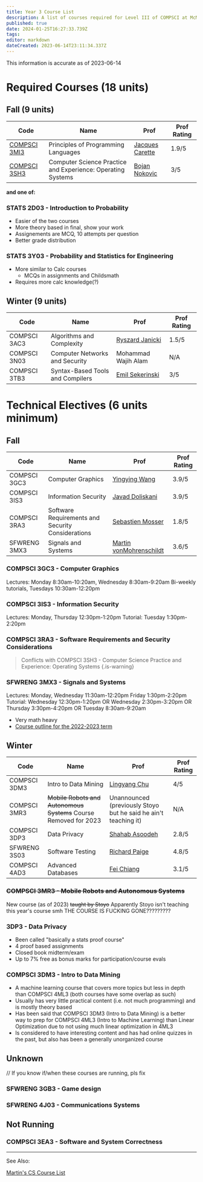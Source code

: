 ```yaml
---
title: Year 3 Course List
description: A list of courses required for Level III of COMPSCI at McMaster University.
published: true
date: 2024-01-25T16:27:33.739Z
tags: 
editor: markdown
dateCreated: 2023-06-14T23:11:34.337Z
---
```


This information is accurate as of 2023-06-14

# Required Courses (18 units)
## Fall (9 units)

| Code | Name | Prof | Prof Rating |
|------|-----|-----|----|
| [COMPSCI 3MI3](/courses/y3/3mi3) | Principles of Programming Languages| [Jacques Carette](/professors/jacques-carette) | 1.9/5 |
| [COMPSCI 3SH3](/courses/y3/3sh3) | Computer Science Practice and Experience: Operating Systems | [Bojan Nokovic](/professors/Bojan_Nokovic) | 3/5 |


**and one of:**
### STATS 2D03 - Introduction to Probability
- Easier of the two courses
- More theory based in final, show your work
- Assignements are MCQ, 10 attempts per question
- Better grade distribution

### STATS 3Y03 - Probability and Statistics for Engineering
- More similar to Calc courses
	- MCQs in assignments and Childsmath
- Requires more calc knowledge(?)

## Winter (9 units)


| Code | Name | Prof | Prof Rating |
|------|-----|-----|----|
| COMPSCI 3AC3 | Algorithms and Complexity | [Ryszard Janicki](/professors/ryszard-janicki) | 1.5/5 |
| COMPSCI 3N03 | Computer Networks and Security | Mohammad Wajih Alam | N/A |
| COMPSCI 3TB3 | Syntax-Based Tools and Compilers | [Emil Sekerinski](/professors/emil-sekerinski) | 3/5

# Technical Electives (6 units minimum)
## Fall
| Code | Name | Prof | Prof Rating |
|------|-----|-----|----|
| COMPSCI 3GC3 | Computer Graphics | [Yingying Wang](/professors/yingying-wang) | 3.9/5 |
| COMPSCI 3IS3 | Information Security | [Javad Doliskani](/professors/javad-doliskani) | 3.9/5 |
| COMPSCI 3RA3 | Software Requirements and Security Considerations | [Sebastien Mosser](/professors/sebastien-mosser) | 1.8/5 |
| SFWRENG 3MX3 | Signals and Systems | [Martin vonMohrenschildt](/professors/martin-vonmohrenschildt) | 3.6/5 |

### COMPSCI 3GC3 - Computer Graphics
Lectures: Monday 8:30am-10:20am, Wednesday 8:30am-9:20am
Bi-weekly tutorials, Tuesdays 10:30am-12:20pm

### COMPSCI 3IS3 - Information Security
Lectures: Monday, Thursday 12:30pm-1:20pm
Tutorial: Tuesday 1:30pm-2:20pm

### COMPSCI 3RA3 - Software Requirements and Security Considerations
> Conflicts with COMPSCI 3SH3 - Computer Science Practice and Experience: Operating Systems
{.is-warning}

### SFWRENG 3MX3 - Signals and Systems
Lectures: Monday, Wednesday 11:30am-12:20pm
Friday 1:30pm-2:20pm
Tutorial: Wednesday 12:30pm-1:20pm OR Wednesday 2:30pm-3:20pm OR Thursday 3:30pm-4:20pm OR Tuesday 8:30am-9:20am     
- Very math heavy
- [Course outline for the 2022-2023 term](https://www.cas.mcmaster.ca/~mohrens/3mx3/outline.html)

## Winter
| Code | Name | Prof | Prof Rating |
|------|-----|-----|----|
| COMPSCI 3DM3 | Intro to Data Mining| [Lingyang Chu](/professors/lingyang-chu) | 4/5 |
| COMPSCI 3MR3 | ~~Mobile Robots and Autonomous Systems~~ Course Removed for 2023 | Unannounced (previously Stoyo but he said he ain't teaching it) | N/A |
| COMPSCI 3DP3 | Data Privacy | [Shahab Asoodeh](/professors/shahab-asoodeh) | 2.8/5 |
| SFWRENG 3S03 | Software Testing | [Richard Paige](/professors/richard-paige) | 4.8/5 |
| COMPSCI 4AD3 | Advanced Databases | [Fei Chiang](/professors/fei-chiang) | 3.1/5 |

### ~~COMPSCI 3MR3 - Mobile Robots and Autonomous Systems~~
New course (as of 2023) ~~taught by Stoyo~~
Apparently Stoyo isn't teaching this year's course smh
THE COURSE IS FUCKING GONE?????????


### 3DP3 - Data Privacy
- Been called "basically a stats proof course"
- 4 proof based assignments
- Closed book midterm/exam
- Up to 7% free as bonus marks for participation/course evals

### COMPSCI 3DM3 - Intro to Data Mining
- A machine learning course that covers more topics but less in depth than COMPSCI 4ML3 (both courses have some overlap as such)
- Usually has very little practical content (i.e. not much programming) and is mostly theory based
- Has been said that COMPSCI 3DM3 (Intro to Data Mining) is a better way to prep for COMPSCI 4ML3 (Intro to Machine Learning) than Linear Optimization due to not using much linear optimization in 4ML3
- Is considered to have interesting content and has had online quizzes in the past, but also has been a generally unorganized course


## Unknown
// If you know if/when these courses are running, pls fix

### SFWRENG 3GB3 - Game design

### SFWRENG 4J03 - Communications Systems

## Not Running

### COMPSCI 3EA3 - Software and System Correctness

---


See Also:

[Martin's CS Course List](https://docs.google.com/spreadsheets/d/1VupEzqyxXsUQ3iYPi5JaEXI7KYYdY0jHCWrsGPcSgd4/edit?usp=sharing)